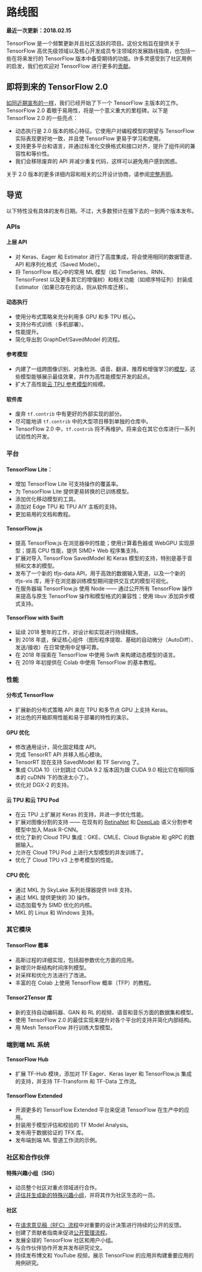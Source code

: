 # 路线图

**最近一次更新：2018.02.15**

TensorFlow 是一个频繁更新并且社区活跃的项目。这份文档旨在提供关于 TensorFlow 高优先级领域以及核心开发成员专注领域的发展路线指南，也包括一些在将来发行的 TensorFlow 版本中备受期待的功能。许多灵感受到了社区用例的启发，我们也欢迎对 TensorFlow 进行更多的[贡献](https://github.com/tensorflow/tensorflow/blob/master/CONTRIBUTING.md)。

## 即将到来的 TensorFlow 2.0

[如同近期宣布的一样](https://groups.google.com/a/tensorflow.org/forum/#!topic/discuss/bgug1G6a89A)，我们已经开始了下一个 TensorFlow 主版本的工作。TensorFlow 2.0 着眼于易用性，将是一个意义重大的里程碑。以下是 TensorFlow 2.0 的一些亮点：

* 动态执行是 2.0 版本的核心特征。它使用户对编程模型的期望与 TensorFlow 实际表现更好地一致，并且使 TensorFlow 更易于学习和使用。
* 支持更多平台和语言，并通过标准化交换格式和接口对齐，提升了组件间的兼容性和等价性。
* 我们会移除废弃的 API 并减少重复代码，这样可以避免用户感到困惑。

关于 2.0 版本的更多详细内容和相关的公开设计协商，请参阅[完整声明](https://groups.google.com/a/tensorflow.org/forum/#!topic/discuss/bgug1G6a89A)。

## 导览

以下特性没有具体的发布日期。不过，大多数预计在接下去的一到两个版本发布。

### APIs

#### 上层 API

* 对 Keras、Eager 和 Estimator 进行了高度集成，将会使用相同的数据管道、API 和序列化格式（Saved Model）。
* 将 TensorFlow 核心中的常用 ML 模型（如 TimeSeries、RNN、TensorForest 以及更多其它的增强树）和相关功能（如顺序特征列）封装成 Estimator（如果已存在的话，则从软件库迁移）。

#### 动态执行

* 使用分布式策略来充分利用多 GPU 和多 TPU 核心。
* 支持分布式训练（多机部署）。
* 性能提升。
* 简化导出到 GraphDef/SavedModel 的流程。

#### 参考模型

* 内建了一组跨图像识别、对象检测、语音、翻译、推荐和增强学习的[模型](https://github.com/tensorflow/models/tree/master/official)，这些模型能够展示最佳效果，并作为高性能模型开发的起点。
* 扩大了高性能[云 TPU 参考模型](https://github.com/tensorflow/tpu)的规模。

#### 软件库

* 废弃 `tf.contrib` 中有更好的外部实现的部分。
* 尽可能地讲 `tf.contrib` 中的大型项目移到单独的仓库中。
* TensorFlow 2.0 中，`tf.contrib` 将不再维护。将来会在其它仓库进行一系列试验性的开发。

### 平台

#### TensorFlow Lite：

* 增加 TensorFlow Lite 可支持操作的覆盖率。
* 为 TensorFlow Lite 提供更易转换的已训练模型。
* 添加优化移动模型的工具。
* 添加对 Edge TPU 和 TPU AIY 主板的支持。
* 更加易用的文档和教程。

#### TensorFlow.js

* 提高 TensorFlow.js 在浏览器中的性能；使用计算着色器或 WebGPU 实现原型；提高 CPU 性能，提供 SIMD+ Web 程序集支持。
* 扩展对导入 TensorFlow SavedModel 和 Keras 模型的支持，特别是基于音频和文本的模型。
* 发布了一个新的 tfjs-data API，用于高效的数据输入管道，以及一个新的 tfjs-vis 库，用于在浏览器训练模型期间提供交互式的模型可视化。
* 在服务器端 TensorFlow.js 使用 Node —— 通过公开所有 TensorFlow 操作来提高与原生 TensorFlow 操作和模型格式的兼容性；使用 libuv 添加异步模式支持。

#### TensorFlow with Swift

* 延续 2018 整年的工作，对设计和实现进行持续精炼。
* 到 2018 年底，保证核心组件（图形程序提取、基础的自动微分（AutoDiff）、发送/接收）在日常使用中足够可靠。
* 在 2018 年探索在 TensorFlow 中使用 Swift 来构建动态模型的语言。
* 在 2019 年初提供在 Colab 中使用 TensorFlow 的基本教程。

### 性能

#### 分布式 TensorFlow

* 扩展新的分布式策略 API 来在 TPU 和多节点 GPU 上支持 Keras。
* 对出色的开箱即用性能和易于部署的特性的演示。

#### GPU 优化

* 修改通用设计，简化固定精度 API。
* 完成 TensorRT API 并移入核心模块。
* TensorRT 现在支持 SavedModel 和 TF Serving 了。
* 集成 CUDA 10（计划跳过 CUDA 9.2 版本因为跟 CUDA 9.0 相比它在相同版本的 cuDNN 下的改进太小了）。
* 优化对 DGX-2 的支持。

#### 云 TPU 和云 TPU Pod

* 在云 TPU 上扩展对 Keras 的支持，并进一步优化性能。
* 扩展对图像分割的支持 —— 在现有的 [RetinaNet](https://github.com/tensorflow/tpu/tree/master/models/official/retinanet) 和 [DeepLab](https://github.com/tensorflow/tpu/tree/master/models/experimental/deeplab) 语义分割参考模型中加入 Mask R-CNN。
* 优化了新的 Cloud TPU 集成：GKE、CMLE、Cloud Bigtable 和 gRPC 的数据输入。
* 允许在 Cloud TPU Pod 上进行大型模型的并发训练了。
* 优化了 Cloud TPU v3 上参考模型的性能。

#### CPU 优化

* 通过 MKL 为 SkyLake 系列处理器提供 Int8 支持。
* 通过 MKL 提供更快的 3D 操作。
* 动态加载专为 SIMD 优化的内核。
* MKL 的 Linux 和 Windows 支持。

### 其它模块

#### TensorFlow 概率

* 高斯过程的详细实现，包括超参数优化方面的应用。
* 新增贝叶斯结构时间序列模型。
* 对采样和优化方法进行了改进。
* 丰富的在 Colab 上使用 TensorFlow 概率（TFP）的教程。

#### Tensor2Tensor 库

* 新的支持自动编码器、GAN 和 RL 的视频、语音和音乐方面的数据集和模型。
* 使用 TensorFlow 2.0 的最佳实现来提升对各个平台的支持并简化内部结构。
* 用 Mesh TensorFlow 并行训练大型模型。

### 端到端 ML 系统

#### TensorFlow Hub

* 扩展 TF-Hub 模块，添加对 TF Eager、Keras layer 和 TensorFlow.js 集成的支持，并支持 TF-Transform 和 TF-Data 工作流。

#### TensorFlow Extended

* 开源更多的 TensorFlow Extended 平台来促进 TensorFlow 在生产中的应用。
* 封装用于模型评估和校验的 TF Model Analysis。
* 发布用于数据验证的 TFX 库。
* 发布端到端 ML 管道工作流的示例。

### 社区和合作伙伴

#### 特殊兴趣小组（SIG）

* 动员整个社区对重点领域进行合作。
* [评估并生成新的特殊兴趣小组](https://github.com/tensorflow/community/blob/master/governance/SIGS.md)，并将其作为社区生态的一员。

#### 社区

* 在[请求意见稿（RFC）流程](https://github.com/tensorflow/community/blob/master/governance/TF-RFCs.md)中对重要的设计决策进行持续的公开的反馈。
* 创建了贡献者指南来促进[公开管理流程](https://github.com/tensorflow/community/tree/master/governance)。
* 发展全球的 TensorFlow 社区和用户小组。
* 与合作伙伴协作开发并发布研究论文。
* 持续发布博文和 YouTube 视频，展示 TensorFlow 的应用并构建重要应用的用例研究。
